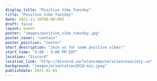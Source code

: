 ```yaml
---
display_title: "Positive Vibe Tuesday"
title: "Positive Vibe Tuesday"
date: 2021-11-16T00:00:00Z
draft: false
layout: event
poster: "images/positive_vibe_tuesday.jpg"
poster_cover: "contain"
poster_position: "center"
short_description: "Join us for some positive vibes!"
start_time: "4:00 - 5:00 PM EDT"
location: "Discord"
location_link: "http://discord.carletoncomputersciencesociety.ca"
background: "images/orientation2018-min.jpeg"
publishdate: 2021-01-01
---
```

